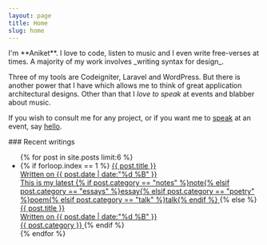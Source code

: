 ```yaml
---
layout: page
title: Home
slug: home
---
```

<section class="grid__item one-whole landmark" markdown="1">
I'm **Aniket**. I love to code, listen to music and I even write free-verses at times. A majority of my work involves _writing syntax for design_.

Three of my tools are Codeigniter, Laravel and WordPress. But there is another power that I have which allows me to think of great application architectural designs. Other than that I _love to speak_ at events and blabber about music.

If you wish to consult me for any project, or if you want me to [speak](/speaking) at an event, say [hello](mailto:me@aniketpant.com).
</section>
<section class="grid__item one-whole" markdown="1">
### Recent writings

<ul class="block-list recent-posts">
{% for post in site.posts limit:6 %}
<li>
{% if forloop.index == 1 %}
<a href="{{ post.url }}" class="highlight--block block-list__link">
<span class="gamma">{{ post.title }}</span><br/>
<span>Written on <date class="date">{{ post.date | date:"%d %B" }}</date></span><br/>
<span>This is my latest {% if post.category == "notes" %}note{% elsif post.category == "essays" %}essay{% elsif post.category == "poetry" %}poem{% elsif post.category == "talk" %}talk{% endif %}</span>
</a>
{% else %}
<a href="{{ post.url }}" class="block-list__link">
  <span class="highlight gamma">{{ post.title }}</span><br/>
  <span class="muted">Written on <date class="date">{{ post.date | date:"%d %B" }}</date></span><br/>
  <span>{{ post.category }}</span>
</a>
{% endif %}
</li>
{% endfor %}
</ul>
</section>
